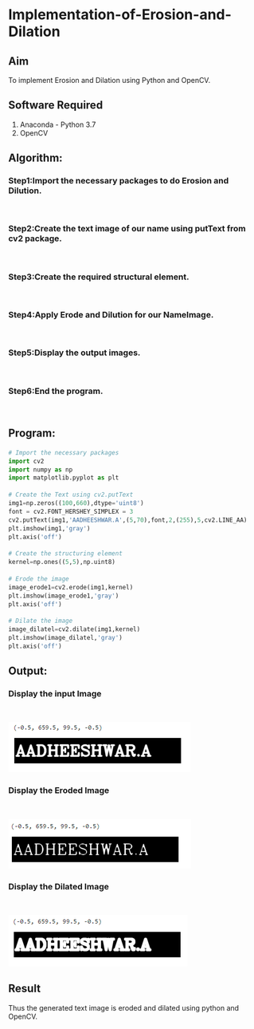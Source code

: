# Implementation-of-Erosion-and-Dilation
## Aim
To implement Erosion and Dilation using Python and OpenCV.
## Software Required
1. Anaconda - Python 3.7
2. OpenCV
## Algorithm:
### Step1:Import the necessary packages to do Erosion and Dilution.
<br>


### Step2:Create the text image of our name using putText from cv2 package.
<br>

### Step3:Create the required structural element.
<br>

### Step4:Apply Erode and Dilution for our NameImage.
<br>

### Step5:Display the output images.
<br>

### Step6:End the program.
<br>
 
## Program:

``` Python
# Import the necessary packages
import cv2
import numpy as np
import matplotlib.pyplot as plt

# Create the Text using cv2.putText
img1=np.zeros((100,660),dtype='uint8')
font = cv2.FONT_HERSHEY_SIMPLEX = 3
cv2.putText(img1,'AADHEESHWAR.A',(5,70),font,2,(255),5,cv2.LINE_AA)
plt.imshow(img1,'gray')
plt.axis('off')

# Create the structuring element
kernel=np.ones((5,5),np.uint8)

# Erode the image
image_erode1=cv2.erode(img1,kernel)
plt.imshow(image_erode1,'gray')
plt.axis('off')

# Dilate the image
image_dilatel=cv2.dilate(img1,kernel)
plt.imshow(image_dilatel,'gray')
plt.axis('off')
```
## Output:

### Display the input Image
<br>

![](NAME1.PNG)

### Display the Eroded Image
<br>

![](NAME2.PNG)

### Display the Dilated Image
<br>

![](NAME3.PNG)
## Result
Thus the generated text image is eroded and dilated using python and OpenCV.